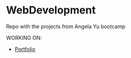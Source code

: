 # WebDevelopment
Repo with the projects from Angela Yu bootcamp

WORKING ON:
- <a href="https://sancara.github.io/WebDevelopment/Portfolio/" target="_blank" rel="noopener noreferrer">Portfolio</a>
